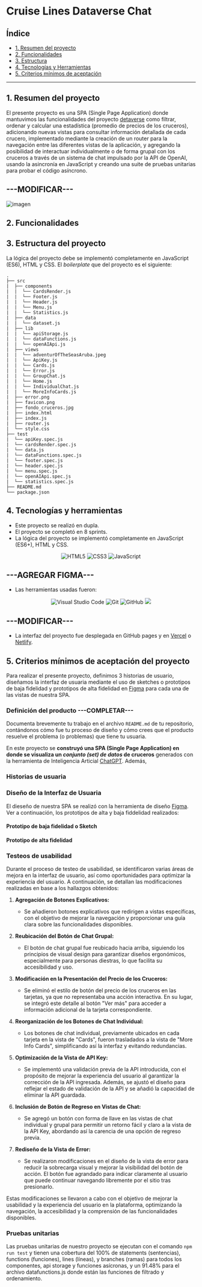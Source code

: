 # Cruise Lines Dataverse Chat

## Índice

* [1. Resumen del proyecto](#1-resumen-del-proyecto)
* [2. Funcionalidades](#2-funcionalidades)
* [3. Estructura](#3-estructura)
* [4. Tecnologías y Herramientas](#4-tecnologías-y-herramientas)
* [5. Criterios mínimos de aceptación](#5-criterios-mínimos-de-aceptación)



***

## 1. Resumen del proyecto
El presente proyecto es una SPA (Single Page Application) donde mantuvimos las funcionalidades del proyecto [detaverse](https://wendy-alejandra.github.io/DEV013-dataverse/) como filtrar, ordenar y calcular una estadística (promedio de precios de los cruceros), adicionando nuevas vistas para consultar información detallada de cada crucero, implementado mediante la creación de un router para la navegación entre las diferentes vistas de la aplicación, y agregando la posibilidad de interactuar individualmente o de forma grupal con los cruceros a través de un sistema de chat impulsado por la API de OpenAI, usando la asincronía en JavaScript y creando una suite de pruebas unitarias para probar el código asíncrono.

## ---MODIFICAR---
![imagen]()


## 2. Funcionalidades



## 3. Estructura del proyecto

La lógica del proyecto debe se implementó completamente en JavaScript
(ES6), HTML y CSS. 
El _boilerplate_ que del proyecto es el siguiente:

```text
.
├── src
|  ├── components
|  |  └── CardsRender.js
|  |  └── Footer.js
|  |  └── Header.js
|  |  └── Menu.js
|  |  └── Statistics.js
|  ├── data
|  |  └── dataset.js
|  ├── lib
|  |  └── apiStorage.js
|  |  └── dataFunctions.js
|  |  └── openAIApi.js
|  ├── views
|  |  └── adventurOfTheSeasAruba.jpeg
|  |  └── ApiKey.js
|  |  └── Cards.js
|  |  └── Error.js
|  |  └── GroupChat.js
|  |  └── Home.js
|  |  └── IndividualChat.js
|  |  └── MoreInfoCards.js
|  ├── error.png
|  ├── favicon.png
|  ├── fondo_cruceros.jpg
|  ├── index.html
|  ├── index.js
|  ├── router.js
|  └── style.css
├── test
|  └── apiKey.spec.js
|  └── cardsRender.spec.js
|  └── data.js
|  └── dataFunctions.spec.js
|  └── footer.spec.js
|  └── header.spec.js
|  └── menu.spec.js
|  └── openAIApi.spec.js
|  └── statistics.spec.js
├── README.md
└── package.json

```
## 4. Tecnologías y herramientas
* Este proyecto se realizó en dupla.
* El proyecto se completó en 8 sprints.
* La lógica del proyecto se implementó completamente en JavaScript (ES6+), HTML y CSS.

<p align="center">
  <img src=https://img.shields.io/badge/html5-%23E34F26.svg?style=for-the-badge&logo=html5&logoColor=white) alt="HTML5">
  <img src="https://img.shields.io/badge/css3-%231572B6.svg?style=for-the-badge&logo=css3&logoColor=white" alt="CSS3">
  <img src="https://img.shields.io/badge/javascript-%23323330.svg?style=for-the-badge&logo=javascript&logoColor=%23F7DF1E" alt="JavaScript">   
</p>

## ---AGREGAR FIGMA---
* Las herramientas usadas fueron:
<p align="center">
  <img src= https://img.shields.io/badge/Visual%20Studio%20Code-0078d7.svg?style=for-the-badge&logo=visual-studio-code&logoColor=white alt="Visual Studio Code">
  <img src="https://img.shields.io/badge/git-%23F05033.svg?style=for-the-badge&logo=git&logoColor=white" alt="Git">
  <img src="https://img.shields.io/badge/github-%23121011.svg?style=for-the-badge&logo=github&logoColor=white" alt="GitHub">
  <img src="https://img.shields.io/badge/-jest-%23C21325?style=for-the-badge&logo=jest&logoColor=white">
</p>


## ---MODIFICAR---
* La interfaz del proyecto fue desplegada en GitHub pages y en 
  [Vercel](https://vercel.com/) o [Netlify](https://www.netlify.com/).

## 5. Criterios mínimos de aceptación del proyecto

Para realizar el presente proyecto, definimos 3 historias de usuario, diseñamos la interfaz de usuaria mediante el uso de sketches o prototipos de baja fidelidad y prototipos de alta fidelidad en [Figma](https://www.figma.com/file/V5doEKg8V9PpNrpNUzrGH3/Prototipos-HU1?type=design&node-id=0-1&mode=design&t=oiz0EfUpai0hLcqp-0) para cada una de las vistas de nuestra SPA.

### Definición del producto ---COMPLETAR---

Documenta brevemente tu trabajo en el archivo `README.md` de tu repositorio,
contándonos cómo fue tu proceso de diseño y cómo crees que el producto resuelve
el problema (o problemas) que tiene tu usuaria.


En este proyecto se **construyó una SPA (Single Page Application) en donde se visualiza un  _conjunto (set) de datos_ de cruceros** generados con la herramienta de Inteligencia Articial [ChatGPT](https://openai.com/chatgpt).
Además, 



### Historias de usuaria


### Diseño de la Interfaz de Usuaria
El dieseño de nuestra SPA se realizó con la herramienta de diseño [Figma](https://www.figma.com/file/V5doEKg8V9PpNrpNUzrGH3/Prototipos-HU1?type=design&node-id=0-1&mode=design&t=RBWKfeMFY3DVlC7R-0). Ver a continuación, los prototipos de alta y baja fiddelidad realizados:

#### Prototipo de baja fidelidad o Sketch

#### Prototipo de alta fidelidad 

### Testeos de usabilidad
Durante el proceso de testeo de usabilidad, se identificaron varias áreas de mejora en la interfaz de usuario, así como oportunidades para optimizar la experiencia del usuario. A continuación, se detallan las modificaciones realizadas en base a los hallazgos obtenidos:

1. **Agregación de Botones Explicativos:**
   - Se añadieron botones explicativos que redirigen a vistas específicas, con el objetivo de mejorar la navegación y proporcionar una guía clara sobre las funcionalidades disponibles.

2. **Reubicación del Botón de Chat Grupal:**
   - El botón de chat grupal fue reubicado hacia arriba, siguiendo los principios de visual design para garantizar diseños ergonómicos, especialmente para personas diestras, lo que facilita su accesibilidad y uso.

3. **Modificación en la Presentación del Precio de los Cruceros:**
   - Se eliminó el estilo de botón del precio de los cruceros en las tarjetas, ya que no representaba una acción interactiva. En su lugar, se integró este detalle al botón "Ver más" para acceder a información adicional de la tarjeta correspondiente.

4. **Reorganización de los Botones de Chat Individual:**
   - Los botones de chat individual, previamente ubicados en cada tarjeta en la vista de "Cards", fueron trasladados a la vista de "More Info Cards", simplificando así la interfaz y evitando redundancias.

5. **Optimización de la Vista de API Key:**
   - Se implementó una validación previa de la API introducida, con el propósito de mejorar la experiencia del usuario al garantizar la corrección de la API ingresada. Además, se ajustó el diseño para reflejar el estado de validación de la API y se añadió la capacidad de eliminar la API guardada.

6. **Inclusión de Botón de Regreso en Vistas de Chat:**
   - Se agregó un botón con forma de llave en las vistas de chat individual y grupal para permitir un retorno fácil y claro a la vista de la API Key, abordando así la carencia de una opción de regreso previa.

7. **Rediseño de la Vista de Error:**
   - Se realizaron modificaciones en el diseño de la vista de error para reducir la sobrecarga visual y mejorar la visibilidad del botón de acción. El botón fue agrandado para indicar claramente al usuario que puede continuar navegando libremente por el sitio tras presionarlo.

Estas modificaciones se llevaron a cabo con el objetivo de mejorar la usabilidad y la experiencia del usuario en la plataforma, optimizando la navegación, la accesibilidad y la comprensión de las funcionalidades disponibles.


### Pruebas unitarias
Las pruebas unitarias de nuestro proyecto se ejecutan con el comando `npm run test` y tienen una cobertura del 100% de statements (sentencias), functions (funciones), lines (líneas), y branches (ramas) para todos los componentes, api storage y funciones asícronas, y un 91.48% para el archivo datafunctions.js donde están las funciones de filtrado y ordenamiento.


